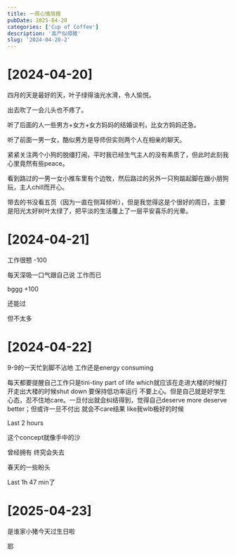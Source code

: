 ```yaml
---
title: 一周心情简报
pubDate: 2025-04-20
categories: ['Cup of Coffee']
description: '高产似母猪'
slug: '2024-04-20-2'
---
```


# [2024-04-20]

四月的天是最好的天，叶子绿得油光水滑，令人愉悦。

出去吹了一会儿头也不疼了。

听了后面的人一些男方+女方+女方妈妈的结婚谈判，比女方妈妈还急。

听了前面一男一女，酷似男方是导师但实则两个人在相亲的聊天。

紧紧关注两个小狗的脱缰打闹，平时我已经生气主人的没有素质了，但此时此刻我心里竟然有些peace。

看到路过的一男一女小推车里有个边牧，然后路过的另外一只狗踮起脚在跟小朋狗玩，主人chill而开心。

带去的书没看五页（因为一直在侧耳倾听），但是我觉得这是个很好的周日，主要是阳光太好树叶太绿了，把平淡的生活覆上了一层平安喜乐的光晕。

# [2024-04-21]

工作很戆 -100

每天深吸一口气跟自己说 工作而已

bggg +100

还能过

但不太多

# [2024-04-22]

9-9的一天忙到脚不沾地 工作还是energy consuming

每天都要提醒自己工作只是tini-tiny part of life which就应该在走进大楼的时候打开走出大楼的时候shut down 要保持低功率运行 不要上心。但是自己就是好学生心态，忍不住地care。一旦付出就会纠结得到，觉得自己deserve more deserve better；但或许一旦不付出 就会不care结果 like我wlb极好的时候

Last 2 hours

这个concept就像手中的沙

曾经拥有 终究会失去

春天的一些盼头 

Last 1h 47 min了

# [2025-04-23]

是谁家小猪今天过生日啦

耶


